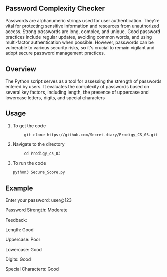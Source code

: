 ## Password Complexity Checker

   Passwords are alphanumeric strings used for user authentication. They're vital for protecting sensitive information and resources from unauthorized access. Strong passwords are long, complex, and unique. Good password practices include regular updates, avoiding common words, and using multi-factor authentication when possible. However, passwords can be vulnerable to various security risks, so it's crucial to remain vigilant and adopt secure password management practices.


## Overview


The Python script serves as a tool for assessing the strength of passwords entered by users. It evaluates the complexity of passwords based on several key factors, including length, the presence of uppercase and lowercase letters, digits, and special characters


## Usage

1. To get the code
   
            git clone https://github.com/Secret-diary/Prodigy_CS_03.git

3. Navigate to the directory

            cd Prodigy_cs_03

5. To run the code

       python3 Secure_Score.py




## Example

Enter your password: user@123

Password Strength: Moderate

Feedback:

Length: Good

Uppercase: Poor

Lowercase: Good

Digits: Good

Special Characters: Good
